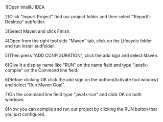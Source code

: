 1)Open IntelliJ IDEA

2)Click "Import Project" find our project folder and then select "ReportIt-Desktop" subfolder.

3)Select Maven and click Finish.

4)Open from the right tool side "Maven" tab, click on the Lifecycle folder and run install sudfolder.

5)Then press "ADD CONFIGURATION", click the add sign and select Maven.

6)Give it a display name like "RUN" on the name field and type "javafx-compile" on the Command line field.

6)Before clicking OK click the add sign on the bottom(Activate tool window) and select "Run Maven Goal".

7)On the command line field type "javafx-run" and click OK on both windows.

8)Now you can compile and run our project by clicking the RUN button that you just configured.
